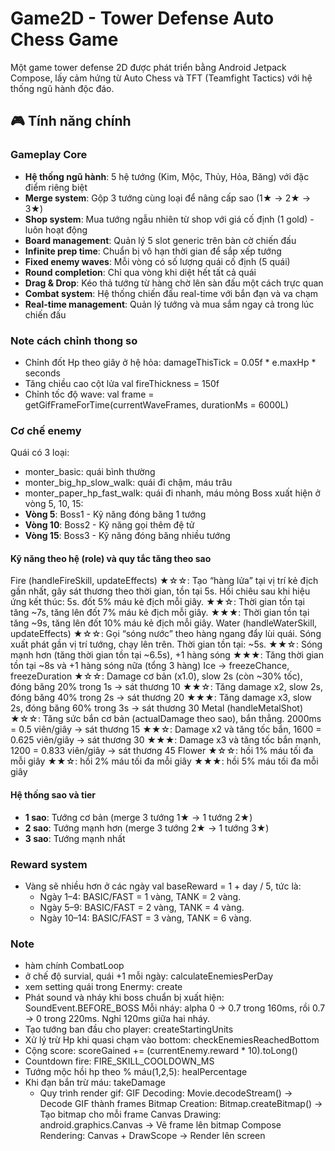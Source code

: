 # Game2D - Tower Defense Auto Chess Game

Một game tower defense 2D được phát triển bằng Android Jetpack Compose, lấy cảm hứng từ Auto Chess và TFT (Teamfight Tactics) với hệ thống ngũ hành độc đáo.

## 🎮 Tính năng chính

### Gameplay Core
- **Hệ thống ngũ hành**: 5 hệ tướng (Kim, Mộc, Thủy, Hỏa, Băng) với đặc điểm riêng biệt
- **Merge system**: Gộp 3 tướng cùng loại để nâng cấp sao (1★ → 2★ → 3★)
- **Shop system**: Mua tướng ngẫu nhiên từ shop với giá cố định (1 gold) - luôn hoạt động
- **Board management**: Quản lý 5 slot generic trên bàn cờ chiến đấu
- **Infinite prep time**: Chuẩn bị vô hạn thời gian để sắp xếp tướng
- **Fixed enemy waves**: Mỗi vòng có số lượng quái cố định (5 quái)
- **Round completion**: Chỉ qua vòng khi diệt hết tất cả quái
- **Drag & Drop**: Kéo thả tướng từ hàng chờ lên sàn đấu một cách trực quan
- **Combat system**: Hệ thống chiến đấu real-time với bắn đạn và va chạm
- **Real-time management**: Quản lý tướng và mua sắm ngay cả trong lúc chiến đấu


### Note cách chỉnh thong so
- Chỉnh đốt Hp theo giây ở hệ hỏa: damageThisTick = 0.05f * e.maxHp * seconds
- Tăng chiều cao cột lửa val fireThickness = 150f
- Chỉnh tốc độ wave: val frame = getGifFrameForTime(currentWaveFrames, durationMs = 6000L)

### Cơ chế enemy
Quái có 3 loại:
- monter_basic: quái bình thường
- monter_big_hp_slow_walk: quái đi chậm, máu trâu
- monter_paper_hp_fast_walk: quái đi nhanh, máu mỏng
Boss xuất hiện ở vòng 5, 10, 15:
- **Vòng 5**: Boss1 - Kỹ năng đóng băng 1 tướng
- **Vòng 10**: Boss2 - Kỹ năng gọi thêm đệ tử  
- **Vòng 15**: Boss3 - Kỹ năng đóng băng nhiều tướng
#### Kỹ năng theo hệ (role) và quy tắc tăng theo sao
Fire (handleFireSkill, updateEffects)
★☆☆: Tạo “hàng lửa” tại vị trí kẻ địch gần nhất, gây sát thương theo thời gian, tồn tại 5s. Hồi chiêu sau khi hiệu ứng kết thúc: 5s. đốt 5% máu kẻ địch mỗi giây.
★★☆: Thời gian tồn tại tăng ~7s, tăng lên đốt 7% máu kẻ địch mỗi giây.
★★★: Thời gian tồn tại tăng ~9s, tăng lên đốt 10% máu kẻ địch mỗi giây.
Water (handleWaterSkill, updateEffects)
★☆☆: Gọi “sóng nước” theo hàng ngang đẩy lùi quái. Sóng xuất phát gần vị trí tướng, chạy lên trên. Thời gian tồn tại: ~5s.
★★☆: Sóng mạnh hơn (tăng thời gian tồn tại ~6.5s), +1 hàng sóng
★★★: Tăng thời gian tồn tại ~8s và +1 hàng sóng nữa (tổng 3 hàng)
Ice ->     freezeChance, freezeDuration
★☆☆: Damage cơ bản (x1.0), slow 2s (còn ~30% tốc), đóng băng 20% trong 1s                 -> sát thương 10
★★☆: Tăng damage x2, slow 2s, đóng băng 40% trong 2s                                      -> sát thương 20
★★★: Tăng damage x3, slow 2s, đóng băng 60% trong 3s                                      -> sát thương 30
Metal (handleMetalShot)
★☆☆: Tăng sức bắn cơ bản (actualDamage theo sao), bắn thẳng. 2000ms = 0.5 viên/giây       -> sát thương 15
★★☆: Damage x2 và tăng tốc bắn, 1600 = 0.625 viên/giây                                    -> sát thương 30
★★★: Damage x3 và tăng tốc bắn mạnh, 1200 = 0.833 viên/giây                               -> sát thương 45
Flower
★☆☆: hồi 1% máu tối đa mỗi giây
★★☆: hồi 2% máu tối đa mỗi giây
★★★: hồi 5% máu tối đa mỗi giây

#### Hệ thống sao và tier
- **1 sao**: Tướng cơ bản (merge 3 tướng 1★ → 1 tướng 2★)
- **2 sao**: Tướng mạnh hơn (merge 3 tướng 2★ → 1 tướng 3★)
- **3 sao**: Tướng mạnh nhất
### Reward system
- Vàng sẽ nhiều hơn ở các ngày val baseReward = 1 + day / 5, tức là:
  - Ngày 1–4: BASIC/FAST = 1 vàng, TANK = 2 vàng.
  - Ngày 5–9: BASIC/FAST = 2 vàng, TANK = 4 vàng.
  - Ngày 10–14: BASIC/FAST = 3 vàng, TANK = 6 vàng.
### Note
- hàm chính CombatLoop
- ở chế độ survial, quái +1 mỗi ngày: calculateEnemiesPerDay
- xem setting quái trong Enermy:  create
- Phát sound và nháy khi boss chuẩn bị xuất hiện: SoundEvent.BEFORE_BOSS 
                                                  Mỗi nháy: alpha 0 -> 0.7 trong 160ms, rồi 0.7 -> 0 trong 220ms. Nghỉ 120ms giữa hai nháy.
- Tạo tướng ban đầu cho player: createStartingUnits
- Xử lý trừ Hp khi quasi chạm vào bottom: checkEnemiesReachedBottom
- Cộng score:  scoreGained += (currentEnemy.reward * 10).toLong()
- Countdown fire: FIRE_SKILL_COOLDOWN_MS
- Tướng mộc hồi hp theo % máu(1,2,5): healPercentage
- Khi đạn bắn trừ máu: takeDamage
  - Quy trình render gif: GIF Decoding: Movie.decodeStream() → Decode GIF thành frames
                          Bitmap Creation: Bitmap.createBitmap() → Tạo bitmap cho mỗi frame
                          Canvas Drawing: android.graphics.Canvas → Vẽ frame lên bitmap
                          Compose Rendering: Canvas + DrawScope → Render lên screen